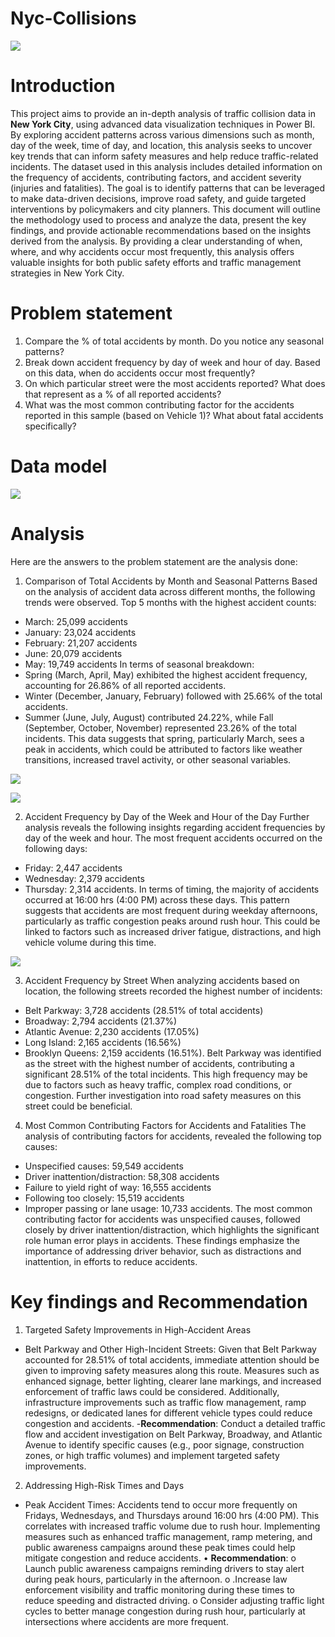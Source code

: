 # Nyc-Collisions
![](https://github.com/Chisom-Blessing/Nyc-Collisions/blob/main/nyc_image.jpg)
# Introduction
This project aims to provide an in-depth analysis of traffic collision data in **New York City**, using advanced data visualization techniques in Power BI. By exploring accident patterns across various dimensions such as month, day of the week, time of day, and location, this analysis seeks to uncover key trends that can inform safety measures and help reduce traffic-related incidents.
The dataset used in this analysis includes detailed information on the frequency of accidents, contributing factors, and accident severity (injuries and fatalities). The goal is to identify patterns that can be leveraged to make data-driven decisions, improve road safety, and guide targeted interventions by policymakers and city planners.
This document will outline the methodology used to process and analyze the data, present the key findings, and provide actionable recommendations based on the insights derived from the analysis. 
By providing a clear understanding of when, where, and why accidents occur most frequently, this analysis offers valuable insights for both public safety efforts and traffic management strategies in New York City.

# Problem statement

1.	Compare the % of total accidents by month. Do you notice any seasonal patterns?
2.	 Break down accident frequency by day of week and hour of day. Based on this data, when do accidents occur most frequently? 
3.	 On which particular street were the most accidents reported? What does that represent as a % of all reported accidents? 
4.	 What was the most common contributing factor for the accidents reported in this sample (based on Vehicle 1)? What about fatal accidents specifically?

# Data model

![](https://github.com/Chisom-Blessing/Nyc-Collisions/blob/main/model_view.png)

# Analysis

Here are the answers to the problem statement are the analysis done:

1. Comparison of Total Accidents by Month and Seasonal Patterns
Based on the analysis of accident data across different months, the following trends were observed. Top 5 months with the highest accident counts:
- March: 25,099 accidents
- January: 23,024 accidents
- February: 21,207 accidents
- June: 20,079 accidents
- May: 19,749 accidents
In terms of seasonal breakdown:
- Spring (March, April, May) exhibited the highest accident frequency, accounting for 26.86% of all reported accidents.
- Winter (December, January, February) followed with 25.66% of the total accidents.
- Summer (June, July, August) contributed 24.22%, while Fall (September, October, November) represented 23.26% of the total incidents. This data suggests that spring, particularly March, sees a peak in accidents, which could be attributed to factors like weather transitions, increased travel activity, or other seasonal variables.

![](month.png)

![](season.png)

2. Accident Frequency by Day of the Week and Hour of the Day
Further analysis reveals the following insights regarding accident frequencies by day of the week and hour. The most frequent accidents occurred on the following days:
- Friday: 2,447 accidents
- Wednesday: 2,379 accidents
- Thursday: 2,314 accidents. In terms of timing, the majority of accidents occurred at 16:00 hrs (4:00 PM) across these days.
This pattern suggests that accidents are most frequent during weekday afternoons, particularly as traffic congestion peaks around rush hour. This could be linked to factors such as increased driver fatigue, distractions, and high vehicle volume during this time.

![](hour.png) 

3. Accident Frequency by Street
When analyzing accidents based on location, the following streets recorded the highest number of incidents:
- Belt Parkway: 3,728 accidents (28.51% of total accidents)
- Broadway: 2,794 accidents (21.37%)
- Atlantic Avenue: 2,230 accidents (17.05%)
- Long Island: 2,165 accidents (16.56%)
- Brooklyn Queens: 2,159 accidents (16.51%). Belt Parkway was identified as the street with the highest number of accidents, contributing a significant 28.51% of the total incidents. This high frequency may be due to factors such as heavy traffic, complex road conditions, or congestion. Further investigation into road safety measures on this street could be beneficial.

4. Most Common Contributing Factors for Accidents and Fatalities
The analysis of contributing factors for accidents, revealed the following top causes:
- Unspecified causes: 59,549 accidents
- Driver inattention/distraction: 58,308 accidents
- Failure to yield right of way: 16,555 accidents
- Following too closely: 15,519 accidents
- Improper passing or lane usage: 10,733 accidents. The most common contributing factor for accidents was unspecified causes, followed closely by driver inattention/distraction, which highlights the significant role human error plays in accidents. These findings emphasize the importance of addressing driver behavior, such as distractions and inattention, in efforts to reduce accidents.

# Key findings and Recommendation
1. Targeted Safety Improvements in High-Accident Areas
- Belt Parkway and Other High-Incident Streets: Given that Belt Parkway accounted for 28.51% of total accidents, immediate attention should be given to improving safety measures along this route. Measures such as enhanced signage, better lighting, clearer lane markings, and increased enforcement of traffic laws could be considered. Additionally, infrastructure improvements such as traffic flow management, ramp redesigns, or dedicated lanes for different vehicle types could reduce congestion and accidents.
-**Recommendation**: Conduct a detailed traffic flow and accident investigation on Belt Parkway, Broadway, and Atlantic Avenue to identify specific causes (e.g., poor signage, construction zones, or high traffic volumes) and implement targeted safety improvements.

 2. Addressing High-Risk Times and Days
- Peak Accident Times: Accidents tend to occur more frequently on Fridays, Wednesdays, and Thursdays around 16:00 hrs (4:00 PM). This correlates with increased traffic volume due to rush hour. Implementing measures such as enhanced traffic management, ramp metering, and public awareness campaigns around these peak times could help mitigate congestion and reduce accidents.
•	**Recommendation**:
o	Launch public awareness campaigns reminding drivers to stay alert during peak hours, particularly in the afternoon.
o	.Increase law enforcement visibility and traffic monitoring during these times to reduce speeding and distracted driving.
o	Consider adjusting traffic light cycles to better manage congestion during rush hour, particularly at intersections where accidents are more frequent.


